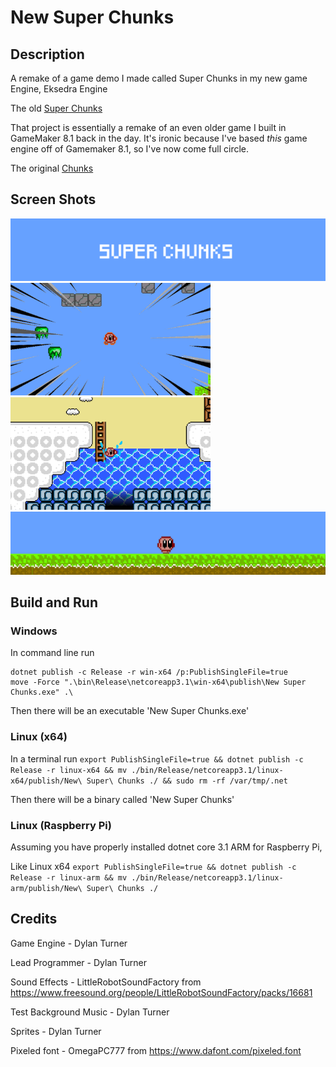 # New Super Chunks

## Description

A remake of a game demo I made called Super Chunks in my new game Engine, Eksedra Engine

The old [Super Chunks](https://github.com/blueOkiris/Super-Chunks)

That project is essentially a remake of an even older game I built in GameMaker 8.1 back in the day. It's ironic because I've based *this* game engine off of Gamemaker 8.1, so I've now come full circle.

The original [Chunks](https://chunksgame.webs.com/)


## Screen Shots

<!-- <img src="https://github.com/blueOkiris/New-Super-Chunks/blob/master/images/title-image.png" width="640" /> -->
<img src="https://github.com/blueOkiris/New-Super-Chunks/blob/master/images/title-image-top.png" />

<div>
    <img src="https://github.com/blueOkiris/New-Super-Chunks/blob/master/images/example-image.png" width="320" />
    <img src="https://github.com/blueOkiris/New-Super-Chunks/blob/master/images/water-image.png" width="320" />
</div>

<img src="https://github.com/blueOkiris/New-Super-Chunks/blob/master/images/title-image-bottom.png" />

## Build and Run

### Windows

In command line run

```
dotnet publish -c Release -r win-x64 /p:PublishSingleFile=true
move -Force ".\bin\Release\netcoreapp3.1\win-x64\publish\New Super Chunks.exe" .\
```

Then there will be an executable 'New Super Chunks.exe'

### Linux (x64)

In a terminal run `export PublishSingleFile=true && dotnet publish -c Release -r linux-x64 && mv ./bin/Release/netcoreapp3.1/linux-x64/publish/New\ Super\ Chunks ./ && sudo rm -rf /var/tmp/.net`

Then there will be a binary called 'New Super Chunks'

### Linux (Raspberry Pi)

Assuming you have properly installed dotnet core 3.1 ARM for Raspberry Pi,

Like Linux x64 `export PublishSingleFile=true && dotnet publish -c Release -r linux-arm && mv ./bin/Release/netcoreapp3.1/linux-arm/publish/New\ Super\ Chunks ./`

## Credits

Game Engine - Dylan Turner

Lead Programmer - Dylan Turner

Sound Effects - LittleRobotSoundFactory from https://www.freesound.org/people/LittleRobotSoundFactory/packs/16681

Test Background Music - Dylan Turner

Sprites - Dylan Turner

Pixeled font - OmegaPC777 from https://www.dafont.com/pixeled.font
